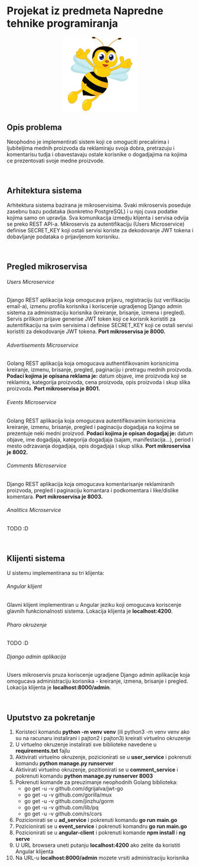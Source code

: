<h1>Projekat iz predmeta Napredne tehnike programiranja</h1>

<div align="center">
  <img src="https://github.com/draganagrbic998/ntp/blob/main/pcelica.jpg" alt="drawing" width="200" height="200"/>
</div>

<h2>Opis problema</h2>
Neophodno je implementirati sistem koji ce omoguciti precalirima i ljubiteljima mednih proizvoda da reklamiraju svoja dobra, pretrazuju i komentarisu tudja i obavestavaju ostale korisnike o dogadjajima na kojima ce prezentovati svoje medne proizvode.

<br><h2>Arhitektura sistema</h2>
Arhitektura sistema bazirana je mikroservisima. Svaki mikroservis poseduje zasebnu bazu podataka (konkretno PostgreSQL) i u njoj cuva podatke kojima samo on upravlja. Sva komunikacija izmedju klijenta i servisa odvija se preko REST API-a. Mikroservis za autentifikaciju (Users Microservice) definise SECRET_KEY koji ostali servisi koriste za dekodovanje JWT tokena i dobavljanje podataka o prijavljenom korisniku.

<br><h2>Pregled mikroservisa</h2>
<h6>Users Microservice</h6>
Django REST aplikacija koja omogucava prijavu, registraciju (uz verifikaciju email-a), izmenu profila korisnika i koriscenje ugradjenog Django admin sistema za administraciju korisnika (kreiranje, brisanje, izmena i pregled). Servis prilikom prijave generise JWT token koji ce korisnik koristiti za autentifikaciju na svim servisima i definise SECRET_KEY koji ce ostali servisi koristiti za dekodovanje JWT tokena. <b>Port mikroservisa je 8000.</b> 
<h6>Advertisements Microservice</h6>
Golang REST aplikacija koja omogucava authentifikovanim korisnicima kreiranje, izmenu, brisanje, pregled, paginaciju i pretragu mednih proizvoda. <b>Podaci kojima je opisana reklama je: </b>datum objave, ime proizvoda koji se reklamira, kategorija proizvoda, cena proizvoda, opis proizvoda i skup slika proizvoda. <b>Port mikroservisa je 8001.</b>
<h6>Events Microservice</h6>
Golang REST aplikacija koja omogucava autentifikovanim korisnicima kreiranje, izmenu, brisanje, pregled i paginaciju dogadjaja na kojima se prezentuje neki medni proizvod. <b>Podaci kojima je opisan dogadjaj je: </b>datum objave, ime dogadjaja, kategorija dogadjaja (sajam, manifestacija...), period i mesto odrzavanja dogadjaja, opis dogadjaja i skup slika. <b>Port mikroservisa je 8002.</b>
<h6>Comments Microservice</h6>
Django REST aplikacija koja omogucava komentarisanje reklamiranih proizvoda, pregled i paginaciju komantara i podkomentara i like/dislike komentara. <b>Port mikroservisa je 8003.</b>
<h6>Analitics Microservice</h6>
TODO :D

<br><h2>Klijenti sistema</h2>
U sistemu implementirana su tri klijenta:
<h6>Angular klijent</h6>
Glavni klijent implementiran u Angular jeziku koji omogucava koriscenje glavnih funkcionalnosti sistema. Lokacija klijenta je <b>localhost:4200</b>.
<h6>Pharo okruzenje</h6>
TODO :D
<h6>Django admin aplikacija</h6>
Users mikroservis pruza koriscenje ugradjene Django admin aplikacije koja omogucava administraciju korisnika - kreiranje, izmena, brisanje i pregled. Lokacija klijenta je <b>localhost:8000/admin</b>.

<br><h2>Uputstvo za pokretanje</h2>
<ol>
  <li>
    Koristeci komandu <b>python -m venv venv</b> (ili python3 -m venv venv ako su na racunaru instalirani i pajton2 i pajton3) kreirati virtuelno okruzenje
  </li>
  <li>
    U virtuelno okruzenje instalirati sve biblioteke navedene u <b>requirements.txt</b> fajlu
  </li>
  <li>
    Aktivirati virtuelno okruzenje, pozicionirati se u <b>user_service</b> i pokrenuti komandu <b>python manage.py runserver</b>
  </li>
  <li>
    Aktivirati virtuelno okruzenje, pozitionirati se u <b>comment_service</b> i pokrenuti komandu <b>python manage.py runserver 8003</b>
  </li>
  <li>
    Pokrenuti komande za preuzimanje neophodnih Golang biblioteka:
    <ul>
      <li>go get -u -v github.com/dgrijalva/jwt-go</li>
      <li>go get -u -v github.com/gorilla/mux</li>
      <li>go get -u -v github.com/jinzhu/gorm</li>
      <li>go get -u -v github.com/lib/pq</li>
      <li>go get -u -v github.com/rs/cors</li>
    </ul>
  </li>
  <li>
    Pozicionirati se u <b>ad_service</b> i pokrenuti komandu <b>go run main.go</b>
  </li>
  <li>
    Pozicionirati se u <b>event_service</b> i pokrenuti komandru <b>go run main.go</b>
  </li>
  <li>
    Pozicionirati se u <b>angular-client</b> i pokrenuti komande <b>npm install</b> i <b>ng serve</b>
  </li>
  <li>
    U URL browsera uneti putanju <b>localhost:4200</b> ako zelite da koristiti Angular klijenta
  </li>
  <li>
    Na URL-u <b>localhost:8000/admin</b> mozete vrsiti administraciju korisnika
  </li>
</ol>

